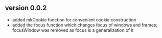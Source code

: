 
## version 0.0.2

* added mkCookie function for convenient cookie construction
* added the focus function which changes focus of windows and frames; focusWindow was removed as focus is a generalization of it 